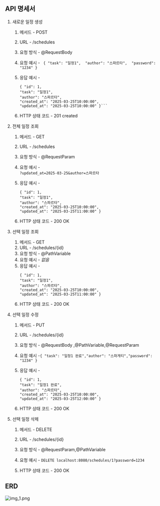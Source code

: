 API 명세서
----

1. 새로운 일정 생성
   1. 메서드 - POST
   2. URL - /schedules
   3. 요청 방식  - @RequestBody
   4. 요청 예시 - ```
      { "task": "일정1", 
      "author": "스파르타", 
      "password": "1234" }```

   5. 응답 예시 - 
      ```
      { "id": 1, 
      "task": "일정1", 
      "author": "스파르타", 
      "created_at": "2025-03-25T10:00:00",
      "updated_at": "2025-03-25T10:00:00" }```
   6. HTTP 상태 코드 - 201 created

    
2. 전체 일정 조회
    1. 메서드 - GET
    2. URL - /schedules
    3. 요청 방식  - @RequestParam
    4. 요청 예시 -<br>
   ```?updated_at=2025-03-25&author=스파르타```

   5. 응답 예시 - 
      ```
      { "id": 1, 
      "task": "일정1", 
      "author": "스파르타", 
      "created_at": "2025-03-25T10:00:00", 
      "updated_at": "2025-03-25T11:00:00" }
      ```
   6. HTTP 상태 코드 - 200 OK

      
3. 선택 일정 조회
   1. 메서드 - GET
    2. URL - /schedules/{id}
    3. 요청 방식  - @PathVariable
   4. 요청 예시 - *없음*
   5. 응답 예시 - 
      ```
      { "id": 1, 
      "task": "일정1", 
      "author": "스파르타", 
      "created_at": "2025-03-25T10:00:00",
      "updated_at": "2025-03-25T11:00:00" }
      ```
   6. HTTP 상태 코드 - 200 OK


4. 선택 일정 수정
    1. 메서드 - PUT
    2. URL - /schedules/{id}
    3. 요청 방식  - @RequestBody ,@PathVariable,@RequestParam
   4. 요청 예시 -```{ "task": "일정1 완료","author": "스파게티","password": "1234" }```

   5. 응답 예시 - 
      ```
      { "id": 1, 
      "task": "일정1 완료", 
      "author": "스파르타", 
      "created_at": "2025-03-25T10:00:00", 
      "updated_at": "2025-03-25T12:00:00" }
      ```
   6. HTTP 상태 코드 - 200 OK
      
   
5. 선택 일정 삭제
   1. 메서드 - DELETE
   2. URL - /schedules/{id}
   3. 요청 방식  - @RequestParam,@PathVariable
     4. 요청 예시 -
      ```DELETE localhost:8080/schedules/1?password=1234```

   5. HTTP 상태 코드 - 200 OK

ERD 
----
![img_1.png](readme_file/img_1.png)

